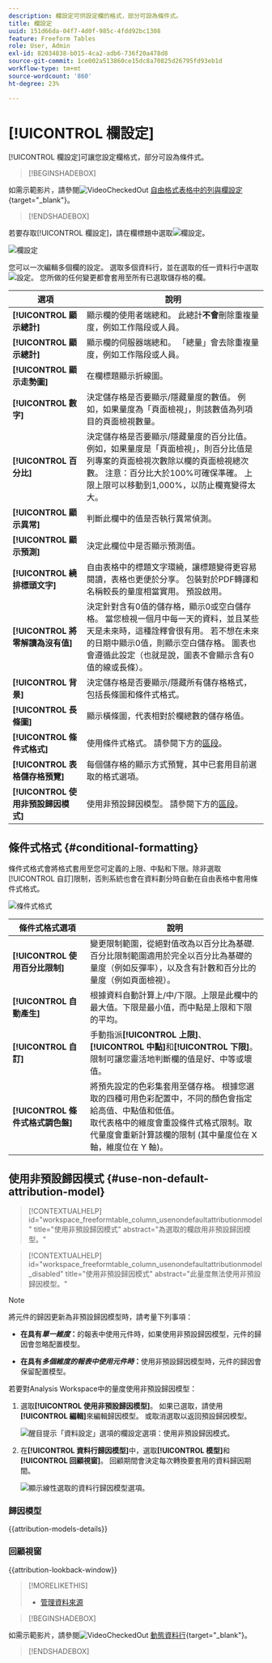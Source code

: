```yaml
---
description: 欄設定可供設定欄的格式，部分可設為條件式。
title: 欄設定
uuid: 151d66da-04f7-4d0f-985c-4fdd92bc1308
feature: Freeform Tables
role: User, Admin
exl-id: 82034838-b015-4ca2-adb6-736f20a478d8
source-git-commit: 1ce002a513860ce15dc8a70825d26795fd93eb1d
workflow-type: tm+mt
source-wordcount: '860'
ht-degree: 23%

---
```



# [!UICONTROL 欄設定]

[!UICONTROL 欄設定]可讓您設定欄格式，部分可設為條件式。


>[!BEGINSHADEBOX]

如需示範影片，請參閱![VideoCheckedOut](/help/assets/icons/VideoCheckedOut.svg) [自由格式表格中的列與欄設定](https://video.tv.adobe.com/v/40382/?quality=12&learn=on){target="_blank"}。

>[!ENDSHADEBOX]


若要存取[!UICONTROL 欄設定]，請在欄標題中選取![欄設定](https://spectrum.adobe.com/static/icons/workflow_18/Smock_Settings_18_N.svg)。

![欄設定](assets/column-settings.png)


您可以一次編輯多個欄的設定。 選取多個資料行，並在選取的任一資料行中選取![設定](/help/assets/icons/Setting.svg)。 您所做的任何變更都會套用至所有已選取儲存格的欄。

| 選項 | 說明 |
| --- | --- |
| **[!UICONTROL 顯示總計]** | 顯示欄的使用者端總和。 此總計&#x200B;**不會**&#x200B;刪除重複量度，例如工作階段或人員。 |
| **[!UICONTROL 顯示總計]** | 顯示欄的伺服器端總和。 「總量」會去除重複量度，例如工作階段或人員。 |
| **[!UICONTROL 顯示走勢圖]** | 在欄標題顯示折線圖。 |
| **[!UICONTROL 數字]** | 決定儲存格是否要顯示/隱藏量度的數值。 例如，如果量度為「頁面檢視」，則該數值為列項目的頁面檢視數量。 |
| **[!UICONTROL 百分比]** | 決定儲存格是否要顯示/隱藏量度的百分比值。 例如，如果量度是「頁面檢視」，則百分比值是列專案的頁面檢視次數除以欄的頁面檢視總次數。  注意：百分比大於100%可確保準確。 上限上限可以移動到1,000%，以防止欄寬變得太大。 |
| **[!UICONTROL 顯示異常]** | 判斷此欄中的值是否執行異常偵測。 |
| **[!UICONTROL 顯示預測]** | 決定此欄位中是否顯示預測值。 |
| **[!UICONTROL 繞排標頭文字]** | 自由表格中的標題文字環繞，讓標題變得更容易閱讀，表格也更便於分享。 包裝對於PDF轉譯和名稱較長的量度相當實用。 預設啟用。 |
| **[!UICONTROL 將零解讀為沒有值]** | 決定針對含有0值的儲存格，顯示0或空白儲存格。 當您檢視一個月中每一天的資料，並且某些天是未來時，這種詮釋會很有用。  若不想在未來的日期中顯示0值，則顯示空白儲存格。 圖表也會遵循此設定（也就是說，圖表不會顯示含有0值的線或長條）。 |
| **[!UICONTROL 背景]** | 決定儲存格是否要顯示/隱藏所有儲存格格式，包括長條圖和條件式格式。 |
| **[!UICONTROL 長條圖]** | 顯示橫條圖，代表相對於欄總數的儲存格值。 |
| **[!UICONTROL 條件式格式]** | 使用條件式格式。 請參閱下方的[區段](#conditional-formatting)。 |
| **[!UICONTROL 表格儲存格預覽]** | 每個儲存格的顯示方式預覽，其中已套用目前選取的格式選項。 |
| **[!UICONTROL 使用非預設歸因模式]** | 使用非預設歸因模型。 請參閱下方的[區段](#use-non-default-attribution-model)。 |

## 條件式格式 {#conditional-formatting}

條件式格式會將格式套用至您可定義的上限、中點和下限。除非選取[!UICONTROL 自訂]限制，否則系統也會在資料劃分時自動在自由表格中套用條件式格式。

![條件式格式](./assets/conditional-formatting.png)

| 條件式格式選項 | 說明 |
| --- | --- |
| **[!UICONTROL 使用百分比限制]** | 變更限制範圍，從絕對值改為以百分比為基礎.百分比限制範圍適用於完全以百分比為基礎的量度（例如反彈率），以及含有計數和百分比的量度（例如頁面檢視）。 |
| **[!UICONTROL 自動產生]** | 根據資料自動計算上/中/下限。上限是此欄中的最大值。下限是最小值，而中點是上限和下限的平均。 |
| **[!UICONTROL 自訂]** | 手動指派&#x200B;**[!UICONTROL 上限]**、**[!UICONTROL 中點]**&#x200B;和&#x200B;**[!UICONTROL 下限]**。 限制可讓您靈活地判斷欄的值是好、中等或壞值。 |
| **[!UICONTROL 條件式格式調色盤]** | 將預先設定的色彩集套用至儲存格。 根據您選取的四種可用色彩配置中，不同的顏色會指定給高值、中點值和低值。 <br>取代表格中的維度會重設條件式格式限制。取代量度會重新計算該欄的限制 (其中量度位在 X 軸，維度位在 Y 軸)。 |

## 使用非預設歸因模式 {#use-non-default-attribution-model}

<!-- markdownlint-disable MD034 -->

>[!CONTEXTUALHELP]
>id="workspace_freeformtable_column_usenondefaultattributionmodel"
>title="使用非預設歸因模式"
>abstract="為選取的欄啟用非預設歸因模型。"

<!-- markdownlint-enable MD034 -->

<!-- markdownlint-disable MD034 -->

>[!CONTEXTUALHELP]
>id="workspace_freeformtable_column_usenondefaultattributionmodel_disabled"
>title="使用非預設歸因模式"
>abstract="此量度無法使用非預設歸因模型。"

<!-- markdownlint-enable MD034 -->


>[!NOTE]
>
>將元件的歸因更新為非預設歸因模型時，請考量下列事項：
>
>* **在具有&#x200B;*單一維度*：**&#x200B;的報表中使用元件時，如果使用非預設歸因模型，元件的歸因會忽略配置模型。
>
>* **在具有&#x200B;*多個維度的報表中使用元件時*：**&#x200B;使用非預設歸因模型時，元件的歸因會保留配置模型。
>
>

若要對Analysis Workspace中的量度使用非預設歸因模型：

1. 選取&#x200B;**[!UICONTROL 使用非預設歸因模型]**。 如果已選取，請使用&#x200B;**[!UICONTROL 編輯]**&#x200B;來編輯歸因模型。 或取消選取以返回預設歸因模型。

   ![醒目提示「資料設定」選項的欄設定選項：使用非預設歸因模式。](assets/attribution-checkbox.png)

2. 在&#x200B;**[!UICONTROL 資料行歸因模型]**&#x200B;中，選取&#x200B;**[!UICONTROL 模型]**&#x200B;和&#x200B;**[!UICONTROL 回顧視窗]**。 回顧期間會決定每次轉換要套用的資料歸因期間。

   ![顯示線性選取的資料行歸因模型選項。](assets/attribution-select.png)


### 歸因模型

{{attribution-models-details}}

### 回顧視窗

{{attribution-lookback-window}}


>[!MORELIKETHIS]
>
>* [管理資料來源](/help/analyze/analysis-workspace/visualizations/t-sync-visualization.md)


>[!BEGINSHADEBOX]

如需示範影片，請參閱![VideoCheckedOut](/help/assets/icons/VideoCheckedOut.svg) [動態資料行](https://video.tv.adobe.com/v/23138?quality=12&learn=on){target="_blank"}。

>[!ENDSHADEBOX]

